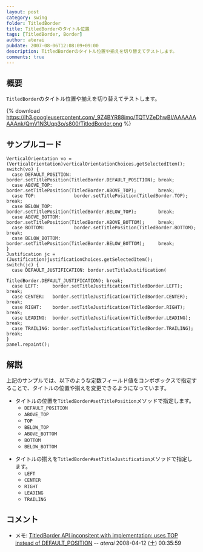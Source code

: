```yaml
---
layout: post
category: swing
folder: TitledBorder
title: TitledBorderのタイトル位置
tags: [TitledBorder, Border]
author: aterai
pubdate: 2007-08-06T12:08:09+09:00
description: TitledBorderのタイトル位置や揃えを切り替えてテストします。
comments: true
---
```

## 概要
`TitledBorder`のタイトル位置や揃えを切り替えてテストします。

{% download https://lh3.googleusercontent.com/_9Z4BYR88imo/TQTVZeDhwBI/AAAAAAAAAnk/QmV1N3Uqp3o/s800/TitledBorder.png %}

## サンプルコード
<pre class="prettyprint"><code>VerticalOrientation vo = (VerticalOrientation)verticalOrientationChoices.getSelectedItem();
switch(vo) {
  case DEFAULT_POSITION: border.setTitlePosition(TitledBorder.DEFAULT_POSITION); break;
  case ABOVE_TOP:        border.setTitlePosition(TitledBorder.ABOVE_TOP);        break;
  case TOP:              border.setTitlePosition(TitledBorder.TOP);              break;
  case BELOW_TOP:        border.setTitlePosition(TitledBorder.BELOW_TOP);        break;
  case ABOVE_BOTTOM:     border.setTitlePosition(TitledBorder.ABOVE_BOTTOM);     break;
  case BOTTOM:           border.setTitlePosition(TitledBorder.BOTTOM);           break;
  case BELOW_BOTTOM:     border.setTitlePosition(TitledBorder.BELOW_BOTTOM);     break;
}
Justification jc = (Justification)justificationChoices.getSelectedItem();
switch(jc) {
  case DEFAULT_JUSTIFICATION: border.setTitleJustification(
                                              TitledBorder.DEFAULT_JUSTIFICATION); break;
  case LEFT:     border.setTitleJustification(TitledBorder.LEFT);     break;
  case CENTER:   border.setTitleJustification(TitledBorder.CENTER);   break;
  case RIGHT:    border.setTitleJustification(TitledBorder.RIGHT);    break;
  case LEADING:  border.setTitleJustification(TitledBorder.LEADING);  break;
  case TRAILING: border.setTitleJustification(TitledBorder.TRAILING); break;
}
panel.repaint();
</code></pre>

## 解説
上記のサンプルでは、以下のような定数フィールド値をコンボボックスで指定することで、タイトルの位置や揃えを変更できるようになっています。

- タイトルの位置を`TitledBorder#setTitlePosition`メソッドで指定します。
    - `DEFAULT_POSITION`
    - `ABOVE_TOP`
    - `TOP`
    - `BELOW_TOP`
    - `ABOVE_BOTTOM`
    - `BOTTOM`
    - `BELOW_BOTTOM`

<!-- dummy comment line for breaking list -->

- タイトルの揃えを`TitledBorder#setTitleJustification`メソッドで指定します。
    - `LEFT`
    - `CENTER`
    - `RIGHT`
    - `LEADING`
    - `TRAILING`

<!-- dummy comment line for breaking list -->

## コメント
- メモ: [TitledBorder API inconsitent with implementation: uses TOP instead of DEFAULT_POSITION](http://bugs.java.com/bugdatabase/view_bug.do?bug_id=6658876) -- *aterai* 2008-04-12 (土) 00:35:59

<!-- dummy comment line for breaking list -->
